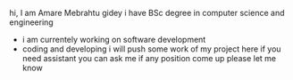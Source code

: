 hi, I am Amare Mebrahtu gidey
i have BSc degree in computer science and engineering
- i am currentely working on software development
- coding and developing 
i will push some work of my project here
if you need assistant you can ask me
if any position come up please let me know 
